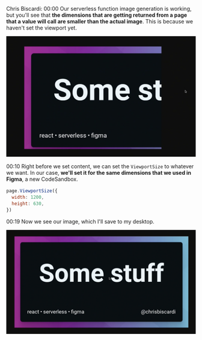 Chris Biscardi: 00:00 Our serverless function image generation is working, but you'll see that **the dimensions that are getting returned from a page that a value will call are smaller than the actual image**. This is because we haven't set the viewport yet.

![](../images/07-images/07-viewport.png)

00:10 Right before we set content, we can set the `ViewportSize` to whatever we want. In our case, **we'll set it for the same dimensions that we used in Figma**, a new CodeSandbox.

```js
page.ViewportSize({
  width: 1200,
  height: 630,
})
```

00:19 Now we see our image, which I'll save to my desktop.

![](../images/07-images/07-viewport-final.png)
